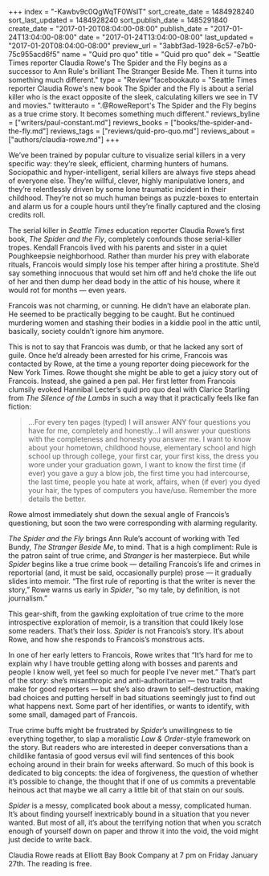 +++
index = "-Kawbv9c0QgWqTF0WsIT"
sort_create_date = 1484928240
sort_last_updated = 1484928240
sort_publish_date = 1485291840
create_date = "2017-01-20T08:04:00-08:00"
publish_date = "2017-01-24T13:04:00-08:00"
date = "2017-01-24T13:04:00-08:00"
last_updated = "2017-01-20T08:04:00-08:00"
preview_url = "3abbf3ad-1928-6c57-e7b0-75c955acd6f5"
name = "Quid pro quo"
title = "Quid pro quo"
dek = "Seattle Times reporter Claudia Rowe's The Spider and the Fly begins as a successor to Ann Rule's brilliant The Stranger Beside Me. Then it turns into something much different."
type = "Review"facebookauto = "Seattle Times reporter Claudia Rowe's new book The Spider and the Fly is about a serial killer who is the exact opposite of the sleek, calculating killers we see in TV and movies."
twitterauto = ".@RoweReport's The Spider and the Fly begins as a true crime story. It becomes something much different."
reviews_byline = ["writers/paul-constant.md"]
reviews_books = ["books/the-spider-and-the-fly.md"]
reviews_tags = ["reviews/quid-pro-quo.md"]
reviews_about = ["authors/claudia-rowe.md"]
+++

We’ve been trained by popular culture to visualize serial killers in a very specific way: they’re sleek, efficient, charming hunters of humans. Sociopathic and hyper-intelligent, serial killers are always five steps ahead of everyone else. They’re willful, clever, highly manipulative loners, and they’re relentlessly driven by some lone traumatic incident in their childhood. They’re not so much human beings as puzzle-boxes to entertain and alarm us for a couple hours until they’re finally captured and the closing credits roll.

The serial killer in *Seattle Times* education reporter Claudia Rowe’s first book, *The Spider and the Fly*, completely confounds those serial-killer tropes. Kendall Francois lived with his parents and sister in a quiet Poughkeepsie neighborhood. Rather than murder his prey with elaborate rituals, Francois would simply lose his temper after hiring a prostitute. She’d say something innocuous that would set him off and he’d choke the life out of her and then dump her dead body in the attic of his house, where it would rot for months — even years. 

Francois was not charming, or cunning. He didn’t have an elaborate plan. He seemed to be practically begging to be caught. But he continued murdering women and stashing their bodies in a kiddie pool in the attic until, basically, society couldn’t ignore him anymore.

This is not to say that Francois was dumb, or that he lacked any sort of guile. Once he’d already been arrested for his crime, Francois was contacted by Rowe, at the time a young reporter doing piecework for the New York Times. Rowe thought she might be able to get a juicy story out of Francois. Instead, she gained a pen pal. Her first letter from Francois clumsily evoked Hannibal Lecter’s quid pro quo deal with Clarice Starling from *The Silence of the Lambs* in such a way that it practically feels like fan fiction:

<blockquote>…For every ten pages (typed) I will answer ANY four questions you have for me, completely and honestly…I will answer your questions with the completeness and honesty you answer me. I want to know about your hometown, childhood house, elementary school and high school up through college, your first car, your first kiss, the dress you wore under your graduation gown, I want to know the first time (if ever) you gave a guy a blow job, the first time you had intercourse, the last time, people you hate at work, affairs, when (if ever) you dyed your hair, the types of computers you have/use. Remember the more details the better.</blockquote>

Rowe almost immediately shut down the sexual angle of Francois’s questioning, but soon the two were corresponding with alarming regularity.

*The Spider and the Fly* brings Ann Rule’s account of working with Ted Bundy, *The Stranger Beside Me*, to mind. That is a high compliment: Rule is the patron saint of true crime, and *Stranger* is her masterpiece. But while *Spider* begins like a true crime book — detailing Francois’s life and crimes in reportorial (and, it must be said, occasionally purple) prose — it gradually slides into memoir. “The first rule of reporting is that the writer is never the story,” Rowe warns us early in *Spider*, “so my tale, by definition, is not journalism.”

This gear-shift, from the gawking exploitation of true crime to the more introspective exploration of memoir, is a transition that could likely lose some readers. That’s their loss. *Spider* is not Francois’s story. It’s about Rowe, and how she responds to Francois’s monstrous acts.

In one of her early letters to Francois, Rowe writes that “It’s hard for me to explain why I have trouble getting along with bosses and parents and people I know well, yet feel so much for people I’ve never met.” That’s part of the story: she’s misanthropic and anti-authoritarian — two traits that make for good reporters — but she’s also drawn to self-destruction, making bad choices and putting herself in bad situations seemingly just to find out what happens next. Some part of her identifies, or wants to identify, with some small, damaged part of Francois.

True crime buffs might be frustrated by *Spider*’s unwillingness to tie everything together, to slap a moralistic *Law & Order*-style framework on the story. But readers who are interested in deeper conversations than a childlike fantasia of good versus evil will find sentences of this book echoing around in their brain for weeks afterward. So much of this book is dedicated to big concepts: the idea of forgiveness, the question of whether it’s possible to change, the thought that if one of us commits a preventable heinous act that maybe we all carry a little bit of that stain on our souls.

*Spider* is a messy, complicated book about a messy, complicated human. It’s about finding yourself inextricably bound in a situation that you never wanted. But most of all, it’s about the terrifying notion that when you scratch enough of yourself down on paper and throw it into the void, the void might just decide to write back.

<p class="footer">Claudia Rowe reads at Elliott Bay Book Company at 7 pm on Friday January 27th. The reading is free.</p>